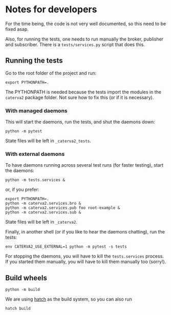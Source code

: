 # Notes for developers

For the time being, the code is not very well documented, so this need to be fixed asap.

Also, for running the tests, one needs to run manually the broker, publisher and subscriber.
There is a `tests/services.py` script that does this.

## Running the tests

Go to the root folder of the project and run:

```shell
export PYTHONPATH=.
```

The PYTHONPATH is needed because the tests import the modules in the `caterva2` package folder.
Not sure how to fix this (or if it is necessary).

### With managed daemons

This will start the daemons, run the tests, and shut the daemons down:

```shell
python -m pytest
```

State files will be left in `_caterva2_tests`.

### With external daemons

To have daemons running across several test runs (for faster testing), start the daemons:

```shell
python -m tests.services &
```

or, if you prefer:

```shell
export PYTHONPATH=.
python -m caterva2.services.bro &
python -m caterva2.services.pub foo root-example &
python -m caterva2.services.sub &
```

State files will be left in `_caterva2`.

Finally, in another shell (or if you like to hear the daemons chatting), run the tests:

```shell
env CATERVA2_USE_EXTERNAL=1 python -m pytest -s tests
```

For stopping the daemons, you will have to kill the `tests.services` process.
If you started them manually, you will have to kill them manually too (sorry!).

## Build wheels

```
python -m build
```

We are using [hatch](https://hatch.pypa.io) as the build system, so you can also run

```shell
hatch build
```
